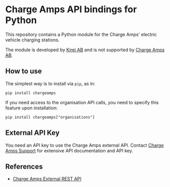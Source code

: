 # Charge Amps API bindings for Python

This repository contains a Python module for the Charge Amps' electric vehicle charging stations.

The module is developed by [Kirei AB](https://www.kirei.se) and is not supported by [Charge Amps AB](https://chargeamps.com).

## How to use

The simplest way is to install via `pip`, as in:

```
pip install chargeamps
```

If you need access to the organisation API calls, you need to specify this feature upon installation:

```
pip install chargeamps["organisations"]
```

## External API Key

You need an API key to use the Charge Amps external API. Contact [Charge Amps Support](mailto:support@chargeamps.com) for extensive API documentation and API key.

## References

- [Charge Amps External REST API](https://eapi.charge.space/swagger/)
